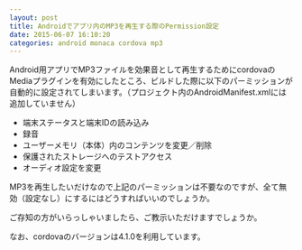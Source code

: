 ```yaml
---
layout: post
title: Androidでアプリ内のMP3を再生する際のPermission設定
date: 2015-06-07 16:10:20
categories: android monaca cordova mp3
---
```

<!-- {% raw %} -->
<p>Android用アプリでMP3ファイルを効果音として再生するためにcordovaのMediaプラグインを有効にしたところ、ビルドした際に以下のパーミッションが自動的に設定されてしまいます。（プロジェクト内のAndroidManifest.xmlには追加していません）</p>

<ul>
<li>端末ステータスと端末IDの読み込み</li>
<li>録音</li>
<li>ユーザーメモリ（本体）内のコンテンツを変更／削除</li>
<li>保護されたストレージへのテストアクセス</li>
<li>オーディオ設定を変更</li>
</ul>

<p>MP3を再生したいだけなので上記のパーミッションは不要なのですが、全て無効（設定なし）にするにはどうすればいいのでしょうか。</p>

<p>ご存知の方がいらっしゃいましたら、ご教示いただけますでしょうか。</p>

<p>なお、cordovaのバージョンは4.1.0を利用しています。</p>
<!-- {% endraw %} -->
